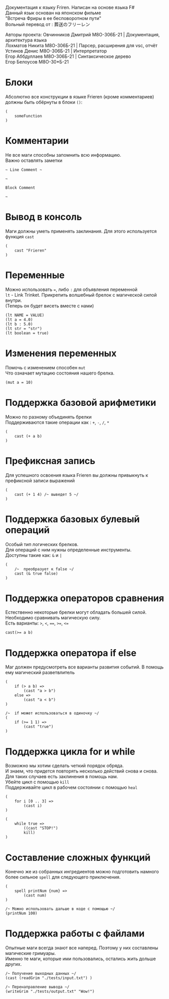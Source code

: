 Документация к языку Friren. Написан на основе языка F#  
Данный язык основан на японском фильме   
"Встреча Фриры в ее бесповоротном пути"  
Вольный перевод от : 葬送のフリーレン  

Авторы проекта:
Овчинников Дмитрий М8О-306Б-21   | Документация, архитектура языка  
Лохматов Никита М8О-306Б-21      | Парсер, расширения для vsc, отчёт  
Устинов Денис М8О-306Б-21        | Интерпретатор  
Егор Аббдуллаев М8О-306Б-21      | Синтаксическое дерево   
Егор Белоусов М8О-30*Б-21

# Блоки
Абсолютно все конструкции в языке Frieren (кроме комментариев) должны быть обёрнуты в
блоки `()`:

```
(
    someFunction
)
```

# Комментарии 
Не все маги способны запомнить всю информацию.  
Важно оставлять заметки  

```
~ Line Comment ~

~

Block Comment

~
```

# Вывод в консоль 
Маги должны уметь применять заклинания. Для этого используется функция `cast`

```
(
    cast "Frieren"
)
```

# Переменные 
Можно использовать `=`, либо `:` для объявления переменной  
`lt` - Link Trinket. Прикрепить волшебный брелок с магической силой внутри.   
(Теперь он будет висеть вместе с нами)

```
(lt NAME = VALUE)
(lt a = 4.0)
(lt b : 5.0)
(lt str = "str")
(lt boolean = true)
```

# Изменения переменных
Помочь с изменением способен `mut`  
Что означает мутацию состояния нашего брелка.

```
(mut a = 10)
```

# Поддержка базовой арифметики
Можно по разному объединять брелки  
Поддерживаются такие операции как :  `+`, `-`, `/`, `*`  

```
(
    cast (+ a b)
)
```

# Префиксная запись
Для успешного освоения языка Frieren вы должны привыкнуть к префиксной записи выражений

```
(
    cast (+ 1 4) /~ выведет 5 ~/
)
```

# Поддержка базовых булевый операций
Особый тип логических брелков.  
Для операций с ним нужны определенные инструменты.   
Доступны такие как: `&` и `|`

```
(
    /~  преобразует к false ~/
    cast (& true false)
)
```

# Поддержка операторов сравнения
Естественно некоторые брелки могут обладать большей силой.  
Необходимо сравнивать магическую силу.  
Есть варианты: `>`, `<`, `==`, `>=`, `<=`

```
cast(>= a b)
```

# Поддержка оператора if else  
Маг должен предусмотреть все варианты развития событий. В помощь ему магический разветвлитель

```
(
    if (> a b) =>
        (cast "a > b")
    else =>
        (cast "a < b")
)

/~  if может использоваться в одиночку ~/
(
    if (>= 1 1) =>
        (cast "true")
)
```

# Поддержка цикла for и while
Возможно мы хотим сделать четкий порядок обряда.  
И знаем, что придется повторять несколько действий снова и снова.  
Для таких случаев есть заклинения в помощь нам.  
Убейте цикл с помощью `kill`    
Поддерживайте цикл в рабочем состоянии с помощью `heal`

```
(
    for i [0 .. 3] =>
        (cast i)
)

(
    while true =>
        ((cast "STOP!")
        kill)
)
```

# Cоставление сложных функций
Конечно же из собранных ингредиентов можно подготовить намного более сильное `spell` для следующего приключения.

```
(
    spell printNum {num} =>
        (cast num)
)

/~ Можно использовать дальше в коде с помощью ~/
(printNum 100)
```

# Поддержка работы с файлами
Опытные маги всегда знают все наперед. Поэтому у них составлены магические гримуары.  
Именно те маги, которые ими пользовались, остались жить дольше других.

```
/~ Получение выходных данных ~/
(cast (readGrim "./tests/input.txt") )

/~ Перенаправление вывода ~/
(writeGrim "./tests/output.txt" "Wow!")
```
